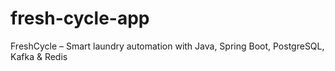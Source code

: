 # fresh-cycle-app
FreshCycle – Smart laundry automation with Java, Spring Boot, PostgreSQL, Kafka &amp; Redis
